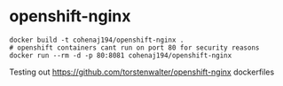 # openshift-nginx

```
docker build -t cohenaj194/openshift-nginx .
# openshift containers cant run on port 80 for security reasons
docker run --rm -d -p 80:8081 cohenaj194/openshift-nginx
```
Testing out https://github.com/torstenwalter/openshift-nginx dockerfiles 
